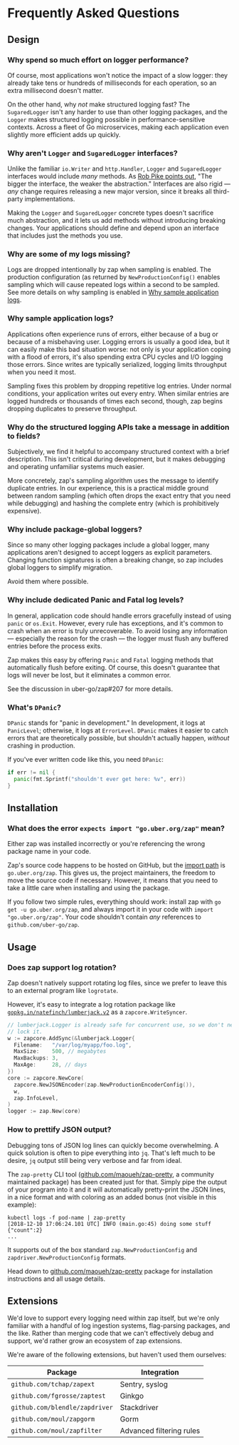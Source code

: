 # Frequently Asked Questions

## Design

### Why spend so much effort on logger performance?

Of course, most applications won't notice the impact of a slow logger: they
already take tens or hundreds of milliseconds for each operation, so an extra
millisecond doesn't matter.

On the other hand, why *not* make structured logging fast? The `SugaredLogger`
isn't any harder to use than other logging packages, and the `Logger` makes
structured logging possible in performance-sensitive contexts. Across a fleet
of Go microservices, making each application even slightly more efficient adds
up quickly.

### Why aren't `Logger` and `SugaredLogger` interfaces?

Unlike the familiar `io.Writer` and `http.Handler`, `Logger` and
`SugaredLogger` interfaces would include *many* methods. As [Rob Pike points
out][go-proverbs], "The bigger the interface, the weaker the abstraction."
Interfaces are also rigid &mdash; *any* change requires releasing a new major
version, since it breaks all third-party implementations.

Making the `Logger` and `SugaredLogger` concrete types doesn't sacrifice much
abstraction, and it lets us add methods without introducing breaking changes.
Your applications should define and depend upon an interface that includes
just the methods you use.

### Why are some of my logs missing?

Logs are dropped intentionally by zap when sampling is enabled. The production
configuration (as returned by `NewProductionConfig()` enables sampling which will
cause repeated logs within a second to be sampled. See more details on why sampling
is enabled in [Why sample application logs](https://github.com/uber-go/zap/blob/master/FAQ.md#why-sample-application-logs).

### Why sample application logs?

Applications often experience runs of errors, either because of a bug or
because of a misbehaving user. Logging errors is usually a good idea, but it
can easily make this bad situation worse: not only is your application coping
with a flood of errors, it's also spending extra CPU cycles and I/O logging
those errors. Since writes are typically serialized, logging limits throughput
when you need it most.

Sampling fixes this problem by dropping repetitive log entries. Under normal
conditions, your application writes out every entry. When similar entries are
logged hundreds or thousands of times each second, though, zap begins dropping
duplicates to preserve throughput.

### Why do the structured logging APIs take a message in addition to fields?

Subjectively, we find it helpful to accompany structured context with a brief
description. This isn't critical during development, but it makes debugging
and operating unfamiliar systems much easier.

More concretely, zap's sampling algorithm uses the message to identify
duplicate entries. In our experience, this is a practical middle ground
between random sampling (which often drops the exact entry that you need while
debugging) and hashing the complete entry (which is prohibitively expensive).

### Why include package-global loggers?

Since so many other logging packages include a global logger, many
applications aren't designed to accept loggers as explicit parameters.
Changing function signatures is often a breaking change, so zap includes
global loggers to simplify migration.

Avoid them where possible.

### Why include dedicated Panic and Fatal log levels?

In general, application code should handle errors gracefully instead of using
`panic` or `os.Exit`. However, every rule has exceptions, and it's common to
crash when an error is truly unrecoverable. To avoid losing any information
&mdash; especially the reason for the crash &mdash; the logger must flush any
buffered entries before the process exits.

Zap makes this easy by offering `Panic` and `Fatal` logging methods that
automatically flush before exiting. Of course, this doesn't guarantee that
logs will never be lost, but it eliminates a common error.

See the discussion in uber-go/zap#207 for more details.

### What's `DPanic`?

`DPanic` stands for "panic in development." In development, it logs at
`PanicLevel`; otherwise, it logs at `ErrorLevel`. `DPanic` makes it easier to
catch errors that are theoretically possible, but shouldn't actually happen,
*without* crashing in production.

If you've ever written code like this, you need `DPanic`:

```go
if err != nil {
  panic(fmt.Sprintf("shouldn't ever get here: %v", err))
}
```

## Installation

### What does the error `expects import "go.uber.org/zap"` mean?

Either zap was installed incorrectly or you're referencing the wrong package
name in your code.

Zap's source code happens to be hosted on GitHub, but the [import
path][import-path] is `go.uber.org/zap`. This gives us, the project
maintainers, the freedom to move the source code if necessary. However, it
means that you need to take a little care when installing and using the
package.

If you follow two simple rules, everything should work: install zap with `go
get -u go.uber.org/zap`, and always import it in your code with `import
"go.uber.org/zap"`. Your code shouldn't contain *any* references to
`github.com/uber-go/zap`.

## Usage

### Does zap support log rotation?

Zap doesn't natively support rotating log files, since we prefer to leave this
to an external program like `logrotate`.

However, it's easy to integrate a log rotation package like
[`gopkg.in/natefinch/lumberjack.v2`][lumberjack] as a `zapcore.WriteSyncer`.

```go
// lumberjack.Logger is already safe for concurrent use, so we don't need to
// lock it.
w := zapcore.AddSync(&lumberjack.Logger{
  Filename:   "/var/log/myapp/foo.log",
  MaxSize:    500, // megabytes
  MaxBackups: 3,
  MaxAge:     28, // days
})
core := zapcore.NewCore(
  zapcore.NewJSONEncoder(zap.NewProductionEncoderConfig()),
  w,
  zap.InfoLevel,
)
logger := zap.New(core)
```

### How to prettify JSON output?

Debugging tons of JSON log lines can quickly become overwhelming. A quick solution
is often to pipe everything into `jq`. That's left much to be desire, `jq` output
still being very verbose and far from ideal.

The `zap-pretty` CLI tool ([github.com/maoueh/zap-pretty](https://github.com/maoueh/zap-pretty), a
community maintained package) has been created just for that. Simply pipe
the output of your program into it and it will automatically pretty-print
the JSON lines, in a nice format and with coloring as an added bonus (not
visible in this example):

```
kubectl logs -f pod-name | zap-pretty
[2018-12-10 17:06:24.101 UTC] INFO (main.go:45) doing some stuff {"count":2}
...
```

It supports out of the box standard `zap.NewProductionConfig` and
`zapdriver.NewProductionConfig` formats.

Head down to [github.com/maoueh/zap-pretty](https://github.com/maoueh/zap-pretty)
package for installation instructions and all usage details.

## Extensions

We'd love to support every logging need within zap itself, but we're only
familiar with a handful of log ingestion systems, flag-parsing packages, and
the like. Rather than merging code that we can't effectively debug and
support, we'd rather grow an ecosystem of zap extensions.

We're aware of the following extensions, but haven't used them ourselves:

| Package | Integration |
| --- | --- |
| `github.com/tchap/zapext` | Sentry, syslog |
| `github.com/fgrosse/zaptest` | Ginkgo |
| `github.com/blendle/zapdriver` | Stackdriver |
| `github.com/moul/zapgorm` | Gorm |
| `github.com/moul/zapfilter` | Advanced filtering rules |

[go-proverbs]: https://go-proverbs.github.io/
[import-path]: https://golang.org/cmd/go/#hdr-Remote_import_paths
[lumberjack]: https://godoc.org/gopkg.in/natefinch/lumberjack.v2
